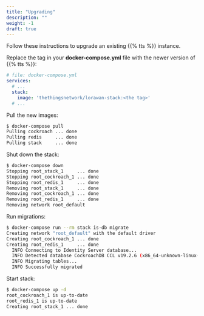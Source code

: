 ```yaml
---
title: "Upgrading"
description: ""
weight: -1
draft: true
---
```


Follow these instructions to upgrade an existing {{% tts %}} instance.

<!--more-->

Replace the tag in your **docker-compose.yml** file with the newer version of {{% tts %}}:

```yaml
# file: docker-compose.yml
services:
  # ...
  stack:
    image: 'thethingsnetwork/lorawan-stack:<the tag>'
  # ...

```

Pull the new images:

```bash
$ docker-compose pull
Pulling cockroach ... done
Pulling redis     ... done
Pulling stack     ... done
```

Shut down the stack:

```bash
$ docker-compose down
Stopping root_stack_1     ... done
Stopping root_cockroach_1 ... done
Stopping root_redis_1     ... done
Removing root_stack_1     ... done
Removing root_cockroach_1 ... done
Removing root_redis_1     ... done
Removing network root_default
```

Run migrations:

```bash
$ docker-compose run --rm stack is-db migrate
Creating network "root_default" with the default driver
Creating root_cockroach_1 ... done
Creating root_redis_1     ... done
  INFO Connecting to Identity Server database...
  INFO Detected database CockroachDB CCL v19.2.6 (x86_64-unknown-linux-gnu, built 2020/04/06 18:05:31, go1.12.12)
  INFO Migrating tables...                     
  INFO Successfully migrated  
```

Start stack:

```bash
$ docker-compose up -d
root_cockroach_1 is up-to-date
root_redis_1 is up-to-date
Creating root_stack_1 ... done
```
